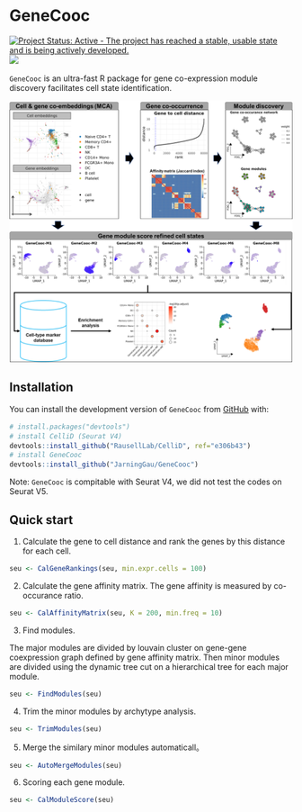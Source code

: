 
# GeneCooc

[![Project Status: Active - The project has reached a stable, usable
state and is being actively
developed.](http://www.repostatus.org/badges/latest/active.svg)](http://www.repostatus.org/#active)
[![](https://img.shields.io/badge/devel%20version-0.0.0.9000-green.svg)](https://github.com/jarninggau/GeneCooc)

`GeneCooc` is an ultra-fast R package for gene co-expression module
discovery facilitates cell state identification.

<img src="man/figures/GeneCooc-concept.png" width="600" />

## Installation

You can install the development version of `GeneCooc` from
[GitHub](https://github.com/) with:

``` r
# install.packages("devtools")
# install CelliD (Seurat V4)
devtools::install_github("RausellLab/CelliD", ref="e306b43")
# install GeneCooc
devtools::install_github("JarningGau/GeneCooc")
```

Note: `GeneCooc` is compitable with Seurat V4, we did not test the codes
on Seurat V5.

## Quick start

1.  Calculate the gene to cell distance and rank the genes by this
    distance for each cell.

``` r
seu <- CalGeneRankings(seu, min.expr.cells = 100)
```

2.  Calculate the gene affinity matrix. The gene affinity is measured by
    co-occurance ratio.

``` r
seu <- CalAffinityMatrix(seu, K = 200, min.freq = 10)
```

3.  Find modules.

The major modules are divided by louvain cluster on gene-gene
coexpression graph defined by gene affinity matrix. Then minor modules
are divided using the dynamic tree cut on a hierarchical tree for each
major module.

``` r
seu <- FindModules(seu)
```

4.  Trim the minor modules by archytype analysis.

``` r
seu <- TrimModules(seu)
```

5.  Merge the similary minor modules automaticall。

``` r
seu <- AutoMergeModules(seu)
```

6.  Scoring each gene module.

``` r
seu <- CalModuleScore(seu)
```
